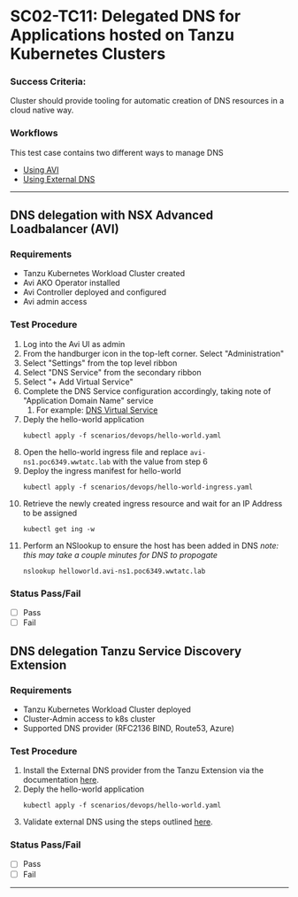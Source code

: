 # SC02-TC11: Delegated DNS for Applications hosted on Tanzu Kubernetes Clusters

### Success Criteria: 
Cluster should provide tooling for automatic creation of DNS resources in a cloud native way.

### Workflows
This test case contains two different ways to manage DNS
* [Using AVI](#dns-delegation-with-nsx-advanced-loadbalancer-avi)
* [Using External DNS](#dns-delegation-tanzu-service-discovery-extension)

---------------------

## DNS delegation with NSX Advanced Loadbalancer (AVI)

### Requirements

* Tanzu Kubernetes Workload Cluster created
* Avi AKO Operator installed
* Avi Controller deployed and configured
* Avi admin access

### Test Procedure

1. Log into the Avi UI as admin
2. From the handburger icon in the top-left corner. Select "Administration"
3. Select "Settings" from the top level ribbon
4. Select "DNS Service" from the secondary ribbon
5. Select "+ Add Virtual Service"
6. Complete the DNS Service configuration accordingly, taking note of "Application Domain Name" service
   1. For example:
    [DNS Virtual Service](images/DNS-VS.png)
7. Deply the hello-world application
   ```execute
   kubectl apply -f scenarios/devops/hello-world.yaml
   ```
8. Open the hello-world ingress file and replace `avi-ns1.poc6349.wwtatc.lab` with the value from step 6
9. Deploy the ingress manifest for hello-world
    ```execute
    kubectl apply -f scenarios/devops/hello-world-ingress.yaml
    ```
10. Retrieve the newly created ingress resource and wait for an IP Address to be assigned
    ```execute
    kubectl get ing -w
    ```
11. Perform an NSlookup to ensure the host has been added in DNS 
    *note: this may take a couple minutes for DNS to propogate*
    ```script
    nslookup helloworld.avi-ns1.poc6349.wwtatc.lab
    ```
### Status Pass/Fail
 
* [  ] Pass
* [  ] Fail

## DNS delegation Tanzu Service Discovery Extension

### Requirements 
 
* Tanzu Kubernetes Workload Cluster deployed
* Cluster-Admin access to k8s cluster
* Supported DNS provider (RFC2136 BIND, Route53, Azure)

### Test Procedure

1. Install the External DNS provider from the Tanzu Extension via the documentation [here](https://docs.vmware.com/en/VMware-Tanzu-Kubernetes-Grid/1.3/vmware-tanzu-kubernetes-grid-13/GUID-extensions-external-dns.html#).
2. Deply the hello-world application
   ```execute
   kubectl apply -f scenarios/devops/hello-world.yaml
   ```
3. Validate external DNS using the steps outlined [here](https://docs.vmware.com/en/VMware-Tanzu-Kubernetes-Grid/1.3/vmware-tanzu-kubernetes-grid-13/GUID-extensions-external-dns.html#validating-external-dns-7).

### Status Pass/Fail
 
* [  ] Pass
* [  ] Fail
----------------------